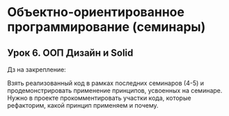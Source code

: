 # Объектно-ориентированное программирование (семинары)
## Урок 6. ООП Дизайн и Solid

Дз на закрепление:

Взять реализованный код в рамках последних семинаров (4-5) и продемонстрировать применение принципов,
усвоенных на семинаре. Нужно в проекте прокомментировать участки кода, которые
рефакторим, какой принцип применяем и почему.